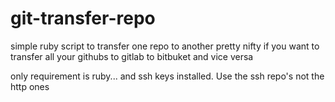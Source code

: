 git-transfer-repo
=================

simple ruby script to transfer one repo to another pretty nifty if you want to transfer all your githubs to gitlab to bitbuket and vice versa

only requirement is ruby... and ssh keys installed. Use the ssh repo's not the http ones
